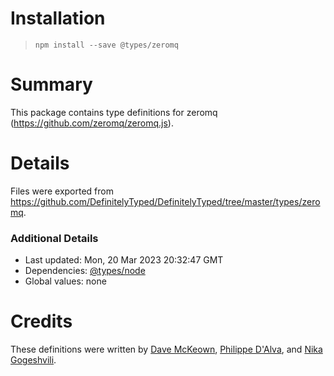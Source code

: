 # Installation
> `npm install --save @types/zeromq`

# Summary
This package contains type definitions for zeromq (https://github.com/zeromq/zeromq.js).

# Details
Files were exported from https://github.com/DefinitelyTyped/DefinitelyTyped/tree/master/types/zeromq.

### Additional Details
 * Last updated: Mon, 20 Mar 2023 20:32:47 GMT
 * Dependencies: [@types/node](https://npmjs.com/package/@types/node)
 * Global values: none

# Credits
These definitions were written by [Dave McKeown](https://github.com/davemckeown), [Philippe D'Alva](https://github.com/TitaneBoy), and [Nika Gogeshvili](https://github.com/overflowz).
